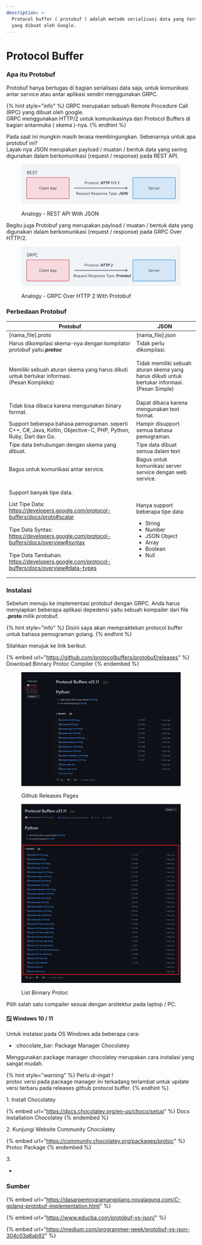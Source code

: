 ```yaml
---
description: >-
  Protocol buffer ( protobuf ) adalah metode serialisasi data yang terstruktur
  yang dibuat oleh Google.
---
```


# Protocol Buffer

### Apa itu Protobuf

Protobuf hanya bertugas di bagian serialisasi data saja, untuk komunikasi antar service atau antar aplikasi sendiri menggunakan GRPC.

{% hint style="info" %}
GRPC merupakan sebuah Remote Procedure Call (RPC) yang dibuat oleh google. \
GRPC menggunakan HTTP/2 untuk komunikasinya dan Protocol Buffers di bagian antarmuka ( skema )-nya.
{% endhint %}

Pada saat ini mungkin masih terasa membingungkan. Sebenarnya untuk apa protobuf ini?\
Layak-nya JSON merupakan payload / muatan / bentuk data yang sering digunakan dalam berkomunikasi (request / response) pada REST API.

<figure><img src=".gitbook/assets/Request Response - Rest JSON.png" alt=""><figcaption><p>Analogy - REST API With JSON</p></figcaption></figure>

Begitu juga Protobuf yang merupakan payload / muatan / bentuk data yang digunakan dalam berkomunikasi (request / response) pada GRPC Over HTTP/2.

<figure><img src=".gitbook/assets/Request Response - GRPC Protobuf.png" alt=""><figcaption><p>Analogy - GRPC Over HTTP 2 With Protobuf</p></figcaption></figure>

### Perbedaan Protobuf

| Protobuf                                                                                                                                                                                                                                                                                                                                                                                                                                                                                                                                                                                       | JSON                                                                                                                                           |
| ---------------------------------------------------------------------------------------------------------------------------------------------------------------------------------------------------------------------------------------------------------------------------------------------------------------------------------------------------------------------------------------------------------------------------------------------------------------------------------------------------------------------------------------------------------------------------------------------- | ---------------------------------------------------------------------------------------------------------------------------------------------- |
| \[nama\_file].proto                                                                                                                                                                                                                                                                                                                                                                                                                                                                                                                                                                            | \[nama\_file].json                                                                                                                             |
| Harus dikompilasi skema-nya dengan kompilator protobuf yaitu _**protoc**_                                                                                                                                                                                                                                                                                                                                                                                                                                                                                                                      | Tidak perlu dikompilasi.                                                                                                                       |
| <p>Memiliki sebuah aturan skema yang harus dikuti untuk bertukar informasi. <br>(Pesan Kompleks)</p>                                                                                                                                                                                                                                                                                                                                                                                                                                                                                           | <p>Tidak memiliki sebuah aturan skema yang harus diikuti untuk bertukar informasi.<br>(Pesan Simple)</p>                                       |
| Tidak bisa dibaca karena mengunakan binary format.                                                                                                                                                                                                                                                                                                                                                                                                                                                                                                                                             | Dapat dibaca karena mengunakan text format.                                                                                                    |
| Support beberapa bahasa pemograman. seperti C++, C#, Java, Kotlin, Objective-C, PHP, Python, Ruby, Dart dan Go.                                                                                                                                                                                                                                                                                                                                                                                                                                                                                | Hampir disupport semua bahasa pemograman.                                                                                                      |
| Tipe data behubungan dengan skema yang dibuat.                                                                                                                                                                                                                                                                                                                                                                                                                                                                                                                                                 | Tipe data dibuat semua dalam text                                                                                                              |
| Bagus untuk komunikasi antar service.                                                                                                                                                                                                                                                                                                                                                                                                                                                                                                                                                          | Bagus untuk komunikasi server service dengan web service.                                                                                      |
| <p>Support banyak tipe data.</p><p></p><p>List Tipe Data:<br><a href="https://developers.google.com/protocol-buffers/docs/proto#scalar">https://developers.google.com/protocol-buffers/docs/proto#scalar</a><br><br>Tipe Data Syntax:<br><a href="https://developers.google.com/protocol-buffers/docs/overview#syntax">https://developers.google.com/protocol-buffers/docs/overview#syntax</a><br><br>Tipe Data Tambahan:<br><a href="https://developers.google.com/protocol-buffers/docs/overview#data-types">https://developers.google.com/protocol-buffers/docs/overview#data-types</a></p> | <p>Hanya support beberapa tipe data:</p><ul><li>String</li><li>Number</li><li>JSON Object</li><li>Array</li><li>Boolean</li><li>Null</li></ul> |

### Instalasi

Sebelum menuju ke implementasi protobuf dengan GRPC. Anda harus menyiapkan beberapa aplikasi depedensi yaitu sebuah kompailer dari file **.proto** milik protobuf.

{% hint style="info" %}
Disini saya akan mempraktekan protocol buffer untuk bahasa pemograman golang.
{% endhint %}

Silahkan merujuk ke link berikut:

{% embed url="https://github.com/protocolbuffers/protobuf/releases" %}
Download Binnary Protoc Compiler
{% endembed %}

<figure><img src=".gitbook/assets/Web capture_12-12-2022_2264_github.com.jpeg" alt=""><figcaption><p>Github Releases Pages</p></figcaption></figure>

<figure><img src=".gitbook/assets/Web capture_12-12-2022_21432_github.com.jpeg" alt=""><figcaption><p>List Binnary Protoc</p></figcaption></figure>

Pilih salah satu compailer sesuai dengan arsitektur pada laptop / PC.

#### :window: Windows 10 / 11

Untuk instalasi pada OS Windows ada beberapa cara:

* :chocolate\_bar: Package Manager Chocolatey

Menggunakan package manager chocolatey merupakan cara instalasi yang sangat mudah.

{% hint style="warning" %}
Perlu di-ingat ! \
protoc versi pada package manager ini terkadang terlambat untuk update versi terbaru pada releases github protocol buffer.
{% endhint %}

1\. Install Chocolatey

{% embed url="https://docs.chocolatey.org/en-us/choco/setup" %}
Docs Installation Chocolatey
{% endembed %}

2\. Kunjungi Website Community Chocolatey

{% embed url="https://community.chocolatey.org/packages/protoc" %}
Protoc Package
{% endembed %}

3\.&#x20;

*

### Sumber

{% embed url="https://dasarpemrogramangolang.novalagung.com/C-golang-protobuf-implementation.html" %}

{% embed url="https://www.educba.com/protobuf-vs-json/" %}

{% embed url="https://medium.com/programmer-geek/protobuf-vs-json-304c03a6ab92" %}
